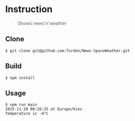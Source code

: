 # Instruction

> Shows news'n'weather


## Clone

```
$ git clone git@github.com:Turden/News-SpaceWeather.git
```

## Build

```
$ npm install
```


## Usage

```
$ npm run main
2015-11-28 00:26:25 at Europe/Kiev
Temperature is -4°C
```
